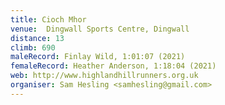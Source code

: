 ```yaml
---
title: Cioch Mhor
venue: 	Dingwall Sports Centre, Dingwall
distance: 13
climb: 690
maleRecord: Finlay Wild, 1:01:07 (2021)
femaleRecord: Heather Anderson, 1:18:04 (2021)
web: http://www.highlandhillrunners.org.uk
organiser: Sam Hesling <samhesling@gmail.com>
---
```

